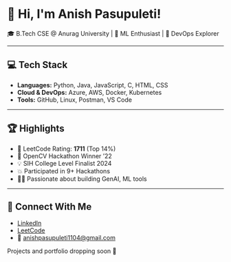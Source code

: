 # 👋 Hi, I'm Anish Pasupuleti!       
             
🎓 B.Tech CSE @ Anurag University | 🧠 ML Enthusiast | 🚀 DevOps Explorer                            
                 
---                
           
## 💻 Tech Stack      
  
- **Languages:** Python, Java, JavaScript, C, HTML, CSS 
- **Cloud & DevOps:** Azure, AWS, Docker, Kubernetes 
- **Tools:** GitHub, Linux, Postman, VS Code
 
---

## 🏆 Highlights

- 🧠 LeetCode Rating: **1711** (Top 14%) 
- 🥇 OpenCV Hackathon Winner ’22
- 💡 SIH College Level Finalist 2024
- 💥 Participated in 9+ Hackathons
- 👨‍💻 Passionate about building GenAI, ML tools

---

## 🔗 Connect With Me

- [LinkedIn](https://www.linkedin.com/in/anishpasupuleti/)
- [LeetCode](https://leetcode.com/u/AnishSai/)
- 📧 anishpasupuleti1104@gmail.com

Projects and portfolio dropping soon 🚀
